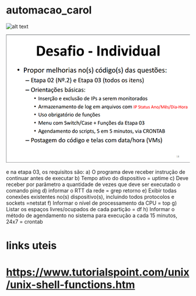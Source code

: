 # automacao_carol

![alt text](https://raw.githubusercontent.com/robsontissiano/automacao_carol/blob/master/pastedImage.png)

![alt text](https://github.com/robsontissiano/automacao_carol/blob/master/pastedImage.png)

e na etapa 03, os requisitos são:
a) O programa deve receber instrução de continuar antes de executar
b) Tempo ativo do dispositivo = uptime
c) Deve receber por parâmetro a quantidade de vezes que deve ser executado o comando ping
d) informar o RTT da rede = grep retorno
e) Exibir todas conexões existentes no(s) dispositivo(s), incluindo todos protocolos e sockets =netstat
 f) Informar o nível de processamento da CPU = top
g) Listar os espaços livres/ocupados de cada partição = df
h) Informar o método de agendamento no sistema para execução a cada 15 minutos, 24x7 = crontab


# links uteis
# https://www.tutorialspoint.com/unix/unix-shell-functions.htm
